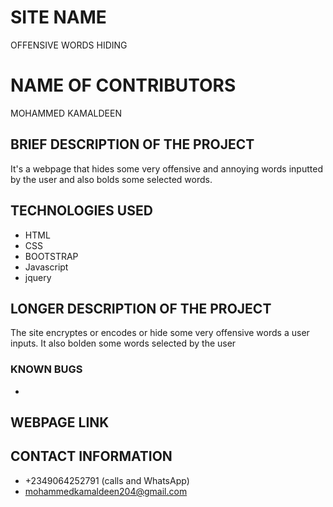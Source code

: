 # SITE NAME
OFFENSIVE WORDS HIDING
# NAME OF CONTRIBUTORS
MOHAMMED KAMALDEEN
## BRIEF DESCRIPTION OF THE PROJECT
It's a webpage that hides some very offensive and annoying words inputted by the user and also bolds some selected words.
## TECHNOLOGIES USED
* HTML
* CSS
* BOOTSTRAP
* Javascript
* jquery
## LONGER DESCRIPTION OF THE PROJECT
The site encryptes or encodes or hide some very offensive words a user inputs. It also bolden some words selected by the user
### KNOWN BUGS
*

## WEBPAGE LINK

## CONTACT INFORMATION
* +2349064252791 (calls and WhatsApp)
* mohammedkamaldeen204@gmail.com